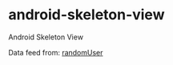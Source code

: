 # android-skeleton-view
Android Skeleton View

Data feed from: [randomUser](https://randomuser.me/)
 
